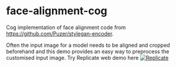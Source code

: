 # face-alignment-cog

Cog implementation of face alignment code from https://github.com/Puzer/stylegan-encoder.

Often the input image for a model needs to be aligned and cropped beforehand and this demo provides an easy way to preprocess the customised input image. Try Replicate web demo here [![Replicate](https://replicate.com/cjwbw/face-align-cog/badge)](https://replicate.com/cjwbw/face-align-cog)
